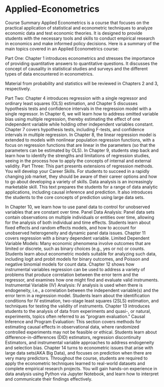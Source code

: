 # Applied-Econometrics
Course Summary
Applied Econometrics is a course that focuses on the practical application of statistical and econometric techniques to analyze economic data and test economic theories. It is designed to provide students with the necessary tools and skills to conduct empirical research in economics and make informed policy decisions. Here is a summary of the main topics covered in an Applied Econometrics course:

Part One:
Chapter 1 introduces econometrics and stresses the importance of providing quantitative answers to quantitative questions. It discusses the concept of causality in statistical studies and surveys and the different types of data encountered in econometrics.

Material from probability and statistics will be reviewed in Chapters 2 and 3, respectively.

Part Two: 
Chapter 4 introduces regression with a single regressor and ordinary least squares (OLS) estimation, and Chapter 5 discusses hypothesis tests and confidence intervals in the regression model with a single regressor.
In Chapter 6, we will learn how to address omitted variable bias using multiple regression, thereby estimating the effect of one independent variable while holding other independent variables constant. Chapter 7 covers hypothesis tests, including F-tests, and confidence intervals in multiple regression.
In Chapter 8, the linear regression model is extended to models with nonlinear population regression functions, with a focus on regression functions that are linear in the parameters (so that the parameters can be estimated by OLS).
In Chapter 9, students step back and learn how to identify the strengths and limitations of regression studies, seeing in the process how to apply the concepts of internal and external validity.
Part Three:
This part presents extensions of regression methods. You will develop your Career Skills. For students to succeed in a rapidly changing job market, they should be aware of their career options and how to go about developing a variety of skills. Data analysis is an increasingly marketable skill. This text prepares the students for a range of data analytic applications, including causal inference and prediction. It also introduces the students to the core concepts of prediction using large data sets.

In Chapter 10, we learn how to use panel data to control for unobserved variables that are constant over time.
Panel Data Analysis: Panel data sets contain observations on multiple individuals or entities over time, allowing for the analysis of both individual and time effects. Students learn about fixed effects and random effects models, and how to account for unobserved heterogeneity and dynamic panel data issues.
Chapter 11 covers regression with a binary dependent variable.
Limited Dependent Variable Models: Many economic phenomena involve outcomes that are limited or discrete, such as binary choices (e.g., yes or no) or counts. Students learn about econometric models suitable for analyzing such data, including logit and probit models for binary outcomes, and Poisson and negative binomial models for count data.
Chapter 12 shows how instrumental variables regression can be used to address a variety of problems that produce correlation between the error term and the regressor, and examines how one might find and evaluate valid instruments.
Instrumental Variable (IV) Analysis: IV analysis is used when there is endogeneity, i.e., a correlation between the independent variable(s) and the error term in a regression model. Students learn about the identification conditions for IV estimation, two-stage least squares (2SLS) estimation, and techniques for testing the validity of instruments.
Chapter 13 introduces students to the analysis of data from experiments and quasi-, or natural, experiments, topics often referred to as “program evaluation.”
Causal Inference and Program Evaluation: This section covers methods for estimating causal effects in observational data, where randomized controlled experiments may not be feasible or ethical. Students learn about difference-in-differences (DID) estimators, regression discontinuity Estimators, and instrumental variable approaches to address endogeneity and selection bias.
Chapter 14 turns to econometric issues that arise with large data sets(AKA Big Data), and focuses on prediction when there are very many predictors.
Throughout the course, students are required to apply the econometric techniques learned to real-world datasets and complete empirical research projects. You will gain hands-on experience in data analysis using Python via Jupyter Notebook, and learn how to interpret and communicate their findings effectively.
